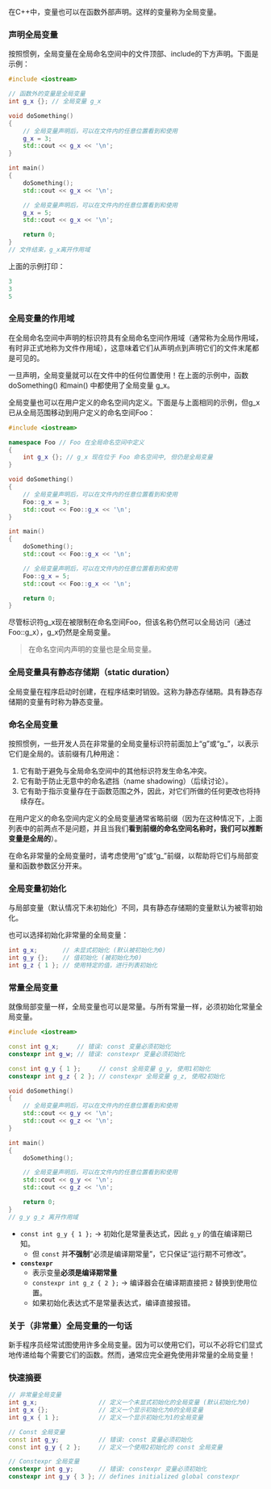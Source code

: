 在C++中，变量也可以在函数外部声明。这样的变量称为全局变量。
### 声明全局变量
按照惯例，全局变量在全局命名空间中的文件顶部、include的下方声明。下面是示例：

```C++
#include <iostream>

// 函数外的变量是全局变量
int g_x {}; // 全局变量 g_x

void doSomething()
{
    // 全局变量声明后，可以在文件内的任意位置看到和使用
    g_x = 3;
    std::cout << g_x << '\n';
}

int main()
{
    doSomething();
    std::cout << g_x << '\n';

    // 全局变量声明后，可以在文件内的任意位置看到和使用
    g_x = 5;
    std::cout << g_x << '\n';

    return 0;
}
// 文件结束，g_x离开作用域
```
上面的示例打印：
```C++
3
3
5
```

### 全局变量的作用域
在全局命名空间中声明的标识符具有全局命名空间作用域（通常称为全局作用域，有时非正式地称为文件作用域），这意味着它们从声明点到声明它们的文件末尾都是可见的。

一旦声明，全局变量就可以在文件中的任何位置使用！在上面的示例中，函数doSomething() 和main() 中都使用了全局变量 g_x。

全局变量也可以在用户定义的命名空间内定义。下面是与上面相同的示例，但g_x已从全局范围移动到用户定义的命名空间Foo：
```C++
#include <iostream>

namespace Foo // Foo 在全局命名空间中定义
{
    int g_x {}; // g_x 现在位于 Foo 命名空间中, 但仍是全局变量
}

void doSomething()
{
    // 全局变量声明后，可以在文件内的任意位置看到和使用
    Foo::g_x = 3;
    std::cout << Foo::g_x << '\n';
}

int main()
{
    doSomething();
    std::cout << Foo::g_x << '\n';

    // 全局变量声明后，可以在文件内的任意位置看到和使用
    Foo::g_x = 5;
    std::cout << Foo::g_x << '\n';

    return 0;
}
```


尽管标识符g_x现在被限制在命名空间Foo，但该名称仍然可以全局访问（通过Foo::g_x），g_x仍然是全局变量。

>在命名空间内声明的变量也是全局变量。

### 全局变量具有静态存储期（static duration）
全局变量在程序启动时创建，在程序结束时销毁。这称为静态存储期。具有静态存储期的变量有时称为静态变量。

### 命名全局变量
按照惯例，一些开发人员在非常量的全局变量标识符前面加上“g”或“g_”，以表示它们是全局的。该前缀有几种用途：

1. 它有助于避免与全局命名空间中的其他标识符发生命名冲突。
2. 它有助于防止无意中的命名遮挡（name shadowing）（后续讨论）。
3. 它有助于指示变量存在于函数范围之外，因此，对它们所做的任何更改也将持续存在。

在用户定义的命名空间内定义的全局变量通常省略前缀（因为在这种情况下，上面列表中的前两点不是问题，并且当我们**看到前缀的命名空间名称时，我们可以推断变量是全局的**）。

在命名非常量的全局变量时，请考虑使用“g”或“g_”前缀，以帮助将它们与局部变量和函数参数区分开来。

### 全局变量初始化

与局部变量（默认情况下未初始化）不同，具有静态存储期的变量默认为被零初始化。

也可以选择初始化非常量的全局变量：

```C++
int g_x;       // 未显式初始化 (默认被初始化为0)
int g_y {};    // 值初始化 (被初始化为0)
int g_z { 1 }; // 使用特定的值，进行列表初始化
```
### 常量全局变量
就像局部变量一样，全局变量也可以是常量。与所有常量一样，必须初始化常量全局变量。

```C++
#include <iostream>

const int g_x;     // 错误: const 变量必须初始化
constexpr int g_w; // 错误: constexpr 变量必须初始化

const int g_y { 1 };     // const 全局变量 g_y, 使用1初始化
constexpr int g_z { 2 }; // constexpr 全局变量 g_z, 使用2初始化

void doSomething()
{
    // 全局变量声明后，可以在文件内的任意位置看到和使用
    std::cout << g_y << '\n';
    std::cout << g_z << '\n';
}

int main()
{
    doSomething();

    // 全局变量声明后，可以在文件内的任意位置看到和使用
    std::cout << g_y << '\n';
    std::cout << g_z << '\n';

    return 0;
}
// g_y g_z 离开作用域
```


- `const int g_y { 1 };` → 初始化是常量表达式，因此 `g_y` 的值在编译期已知。
	- 但 `const` 并**不强制**“必须是编译期常量”，它只保证“运行期不可修改”。
- **`constexpr`**  
	- 表示变量**必须是编译期常量**
	- `constexpr int g_z { 2 };` → 编译器会在编译期直接把 `2` 替换到使用位置。
	- 如果初始化表达式不是常量表达式，编译直接报错。
### 关于（非常量）全局变量的一句话
新手程序员经常试图使用许多全局变量。因为可以使用它们，可以不必将它们显式地传递给每个需要它们的函数。然而，通常应完全避免使用非常量的全局变量！

### 快速摘要
```C++
// 非常量全局变量
int g_x;                 // 定义一个未显式初始化的全局变量 (默认初始化为0)
int g_x {};              // 定义一个显示初始化为0的全局变量
int g_x { 1 };           // 定义一个显示初始化为1的全局变量

// Const 全局变量
const int g_y;           // 错误: const 变量必须初始化
const int g_y { 2 };     // 定义一个使用2初始化的 const 全局变量

// Constexpr 全局变量
constexpr int g_y;       // 错误: constexpr 变量必须初始化
constexpr int g_y { 3 }; // defines initialized global constexpr
```